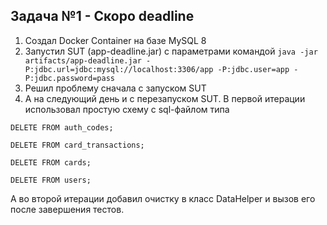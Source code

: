 ## Задача №1 - Скоро deadline
1. Создал Docker Container на базе MySQL 8
2. Запустил SUT (app-deadline.jar) с параметрами командой `java -jar artifacts/app-deadline.jar -P:jdbc.url=jdbc:mysql://localhost:3306/app -P:jdbc.user=app -P:jdbc.password=pass`
3. Решил проблему сначала с запуском SUT
4. А на следующий день и с перезапуском SUT. В первой итерации использовал простую схему c sql-файлом типа  
```
DELETE FROM auth_codes;

DELETE FROM card_transactions;

DELETE FROM cards;

DELETE FROM users;
```  
А во второй итерации добавил очистку в класс DataHelper и вызов его после завершения тестов.
